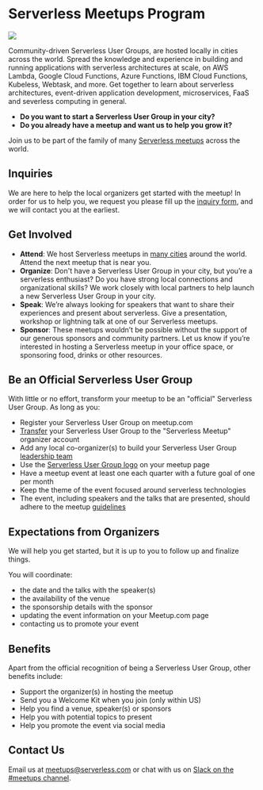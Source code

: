 
# Serverless Meetups Program

![](./assets/User_group_web_header.png)

Community-driven Serverless User Groups, are hosted locally in cities across the world. Spread the knowledge and experience in building and running applications with serverless architectures at scale, on AWS Lambda, Google Cloud Functions, Azure Functions, IBM Cloud Functions, Kubeless, Webtask, and more. Get together to learn about serverless architectures, event-driven application development, microservices, FaaS and severless computing in general.

* **Do you want to start a Serverless User Group in your city?** 
* **Do you already have a meetup and want us to help you grow it?** 

Join us to be part of the family of many [Serverless meetups](https://www.meetup.com/pro/serverless/) across the world. 

## Inquiries

We are here to help the local organizers get started with the meetup! In order for us to help you, we request you please fill up the [inquiry form](https://docs.google.com/forms/d/e/1FAIpQLSfSCMFQc47wn1S0Y2H7LBjuvmoZW57cgBSwKC6vdnbd_7yvWA/viewform), and we will contact you at the earliest.

## Get Involved

* **Attend**: We host Serverless meetups in [many cities](https://www.meetup.com/pro/serverless/) around the world. Attend the next meetup that is near you.
* **Organize**: Don't have a Serverless User Group in your city, but you’re a serverless enthusiast? Do you have strong local connections and organizational skills? We work closely with local partners to help launch a new Serverless User Group in your city.
* **Speak**: We’re always looking for speakers that want to share their experiences and present about serverless. Give a presentation, workshop or lightning talk at one of our Serverless meetups.
* **Sponsor**: These meetups wouldn’t be possible without the support of our generous sponsors and community partners. Let us know if you’re interested in hosting a Serverless meetup in your office space, or sponsoring food, drinks or other resources.

## Be an Official Serverless User Group

With little or no effort, transform your meetup to be an "official" Serverless User Group. As long as you:

* Register your Serverless User Group on meetup.com
* [Transfer](https://www.meetup.com/help/article/2397734/) your Serverless User Group to the "Serverless Meetup" organizer account
* Add any local co-organizer(s) to build your Serverless User Group [leadership team](https://www.meetup.com/help/article/868703/)
* Use the [Serverless User Group logo](./assets/Meetup_header@1x.png) on your meetup page
* Have a meetup event at least one each quarter with a future goal of one per month
* Keep the theme of the event focused around serverless technologies
* The event, including speakers and the talks that are presented, should adhere to the meetup [guidelines](https://www.meetup.com/help/customer/portal/articles/865536-meetup-s-community-guidelines/)

## Expectations from Organizers

We will help you get started, but it is up to you to follow up and finalize things. 

You will coordinate:

* the date and the talks with the speaker(s)
* the availability of the venue
* the sponsorship details with the sponsor
* updating the event information on your Meetup.com page
* contacting us to promote your event

## Benefits

Apart from the official recognition of being a Serverless User Group, other benefits include:

* Support the organizer(s) in hosting the meetup
* Send you a Welcome Kit when you join (only within US)
* Help you find a venue, speaker(s) or sponsors
* Help you with potential topics to present
* Help you promote the event via social media

## Contact Us

Email us at meetups@serverless.com or chat with us on [Slack on the #meetups channel](https://join.slack.com/t/serverless-contrib/shared_invite/MjI5NzY1ODM2MTc3LTE1MDM0NDIyOTUtMDgxNTcxMTcxNg).
